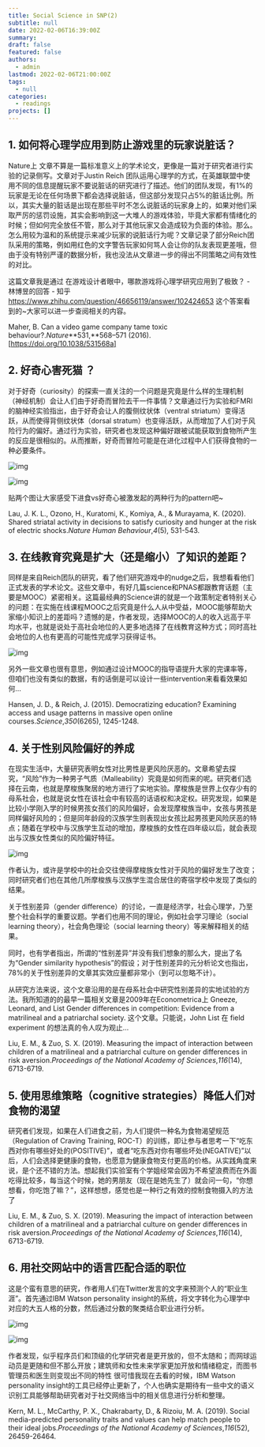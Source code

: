 ```yaml
---
title: Social Science in SNP(2)
subtitle: null
date: 2022-02-06T16:39:00Z
summary: 
draft: false
featured: false
authors:
  - admin
lastmod: 2022-02-06T21:00:00Z
tags:
  - null
categories:
  - readings
projects: []
---
```


## 1. 如何将心理学应用到防止游戏里的玩家说脏话？

Nature上 文章不算是一篇标准意义上的学术论文，更像是一篇对于研究者进行实验的记录侧写。文章对于Justin Reich 团队运用心理学的方式，在英雄联盟中使用不同的信息提醒玩家不要说脏话的研究进行了描述。他们的团队发现，有1%的玩家是无论在任何场景下都会选择说脏话，但这部分发现只占5%的脏话比例。所以，其实大量的脏话是出现在那些平时不怎么说脏话的玩家身上的，如果对他们采取严厉的惩罚设施，其实会影响到这一大堆人的游戏体验，毕竟大家都有情绪化的时候；但如何完全放任不管，那么对于其他玩家又会造成较为负面的体验。那么。怎么用较为温和的系统提示来减少玩家的说脏话行为呢？文章记录了部分Reich团队采用的策略，例如用红色的文字警告玩家如何骂人会让你的队友表现更差哦，但由于没有特别严谨的数据分析，我也没法从文章进一步的得出不同策略之间有效性的对比。

这篇文章我是通过 在游戏设计者眼中，哪款游戏将心理学研究应用到了极致？ - 林博昱的回答 - 知乎 https://www.zhihu.com/question/46656119/answer/102424653 这个答案看到的~大家可以进一步查阅相关的内容。

Maher, B. Can a video game company tame toxic behaviour?.*Nature***531,**568–571 (2016). [https://doi.org/10.1038/531568a]

## 2. 好奇心害死猫 ？

对于好奇（curiosity）的探索一直关注的一个问题是究竟是什么样的生理机制（神经机制）会让人们由于好奇而冒险去干一件事情？文章通过行为实验和FMRI的脑神经实验指出，由于好奇会让人的腹侧纹状体（ventral striatum）变得活跃，从而使得背侧纹状体（dorsal stratum）也变得活跃，从而增加了人们对于风险行为的偏好。通过行为实验，研究者也发现这种偏好跟被试能获取到食物所产生的反应是很相似的。从而推断，好奇而冒险可能是在进化过程中人们获得食物的一种必要条件。

![img](https://pic2.zhimg.com/80/v2-ad6ffd9b02c03bf40e3042cba82f51c1_720w.jpg)

![img](https://pic4.zhimg.com/80/v2-e4c07654de2dbafb996a82abfe7a6fc7_720w.jpg)

贴两个图让大家感受下进食vs好奇心被激发起的两种行为的pattern吧~

Lau, J. K. L., Ozono, H., Kuratomi, K., Komiya, A., & Murayama, K. (2020). Shared striatal activity in decisions to satisfy curiosity and hunger at the risk of electric shocks.*Nature Human Behaviour*,*4*(5), 531-543.

## 3. 在线教育究竟是扩大（还是缩小）了知识的差距？

同样是来自Reich团队的研究，看了他们研究游戏中的nudge之后，我想看看他们正式发表的学术论文。这些文章中，有好几篇science和PNAS都跟教育话题（主要是MOOC）紧密相关。这篇最经典的Science讲的就是一个政策制定者特别关心的问题：在实施在线课程MOOC之后究竟是什么人从中受益，MOOC能够帮助大家缩小知识上的差距吗？遗憾的是，作者发现，选择MOOC的人的收入远高于平均水平，也就是说处于高社会地位的人更多地选择了在线教育这种方式；同时高社会地位的人也有更高的可能性完成学习获得证书。

![img](https://pic1.zhimg.com/80/v2-877965cf80991b7249198f5712aff410_720w.jpg)

另外一些文章也很有意思，例如通过设计MOOC的指导语提升大家的完课率等，但咱们也没有类似的数据，有的话倒是可以设计一些intervention来看看效果如何...

Hansen, J. D., & Reich, J. (2015). Democratizing education? Examining access and usage patterns in massive open online courses.*Science*,*350*(6265), 1245-1248.

## 4. 关于性别风险偏好的养成

在现实生活中，大量研究表明女性对比男性是更风险厌恶的。文章希望去探究，“风险”作为一种男子气质（Malleability）究竟是如何而来的呢。研究者们选择在云南，也就是摩梭族聚居的地方进行了实地实验。摩梭族是世界上仅存少有的母系社会，也就是说女性在该社会中有较高的话语权和决定权。研究发现，如果是比较小学刚入学的时候男孩女孩们的风险偏好，会发现摩梭族当中，女孩与男孩是同样偏好风险的；但是同年龄段的汉族学生则表现出女孩比起男孩更风险厌恶的特点；随着在学校中与汉族学生互动的增加，摩梭族的女性在四年级以后，就会表现出与汉族女性类似的风险偏好特征。

![img](https://pic1.zhimg.com/80/v2-103455c9de93995c4262c83befb26ca4_720w.jpg)

作者认为，或许是学校中的社会交往使得摩梭族女性对于风险的偏好发生了改变；同时研究者们也在其他几所摩梭族与汉族学生混合居住的寄宿学校中发现了类似的结果。

关于性别差异（gender difference）的讨论，一直是经济学，社会心理学，乃至整个社会科学的重要议题。学者们也用不同的理论，例如社会学习理论（social learning theory），社会角色理论（social learning theory）等来解释相关的结果。

同时，也有学者指出，所谓的“性别差异”并没有我们想象的那么大，提出了名为“Gender similarity hypothesis”的假设；对于性别差异的元分析论文也指出，78%的关于性别差异的文章其实效应量都非常小（到可以忽略不计）。

从研究方法来说，这个文章沿用的是在母系社会中研究性别差异的实地试验的方法。我所知道的的最早一篇相关文章是2009年在Econometrica上 Gneeze, Leonard, and List Gender differences in competition: Evidence from a matrilineal and a patriarchal society. 这个文章。只能说，John List 在 field experiment 的想法真的令人叹为观止...

Liu, E. M., & Zuo, S. X. (2019). Measuring the impact of interaction between children of a matrilineal and a patriarchal culture on gender differences in risk aversion.*Proceedings of the National Academy of Sciences*,*116*(14), 6713-6719.

## 5. 使用思维策略（cognitive strategies）降低人们对食物的渴望

研究者们发现，如果在人们进食之前，为人们提供一种名为食物渴望规范（Regulation of Craving Training, ROC-T）的训练，即让参与者思考一下“吃东西对你有哪些好处的(POSITIVE)”，或者“吃东西对你有哪些坏处(NEGATIVE)”以后，人们会选择更健康的食物，也愿意为健康食物支付更高的价格。从实践角度来说，是个还不错的方法。想起我们实验室有个学姐经常会因为不希望浪费而在外面吃得比较多，每当这个时候，她的男朋友（现在是她先生了）就会问一句，“你想想看，你吃饱了嘛？”，这样想想，感觉也是一种行之有效的控制食物摄入的方法了

Liu, E. M., & Zuo, S. X. (2019). Measuring the impact of interaction between children of a matrilineal and a patriarchal culture on gender differences in risk aversion.*Proceedings of the National Academy of Sciences*,*116*(14), 6713-6719.

## 6. 用社交网站中的语言匹配合适的职位

这是个蛮有意思的研究，作者用人们在Twitter发言的文字来预测个人的“职业生涯”。首先通过IBM Watson personality insight的系统，将文字转化为心理学中对应的大五人格的分数，然后通过分数的聚类结合职业进行分析。

![img](https://pic2.zhimg.com/80/v2-bdbec0ea0c5f7de4d2ef00079fdef39d_720w.jpg)

![img](https://pic4.zhimg.com/80/v2-0d4a9107d1994d0ab84efb3977c8fbbf_720w.jpg)

作者发现，似乎程序员们和顶级的化学研究者是更开放的，但不太随和；而网球运动员是更随和但不那么开放；建筑师和女性未来学家更加开放和情绪稳定，而图书管理员和医生则变现出不同的特性 很可惜我现在去看的时候，IBM Watson personality insight的工具已经停止更新了，个人也确实是期待有一些中文的语义识别工具能够帮助研究者对于社交网络当中的相关信息进行分析和整理。

Kern, M. L., McCarthy, P. X., Chakrabarty, D., & Rizoiu, M. A. (2019). Social media-predicted personality traits and values can help match people to their ideal jobs.*Proceedings of the National Academy of Sciences*,*116*(52), 26459-26464.